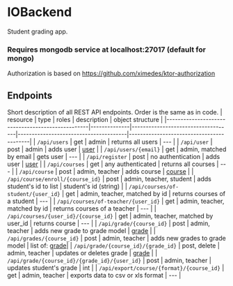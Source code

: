 # IOBackend

Student grading app.

### Requires mongodb service at localhost:27017 (default for mongo)

Authorization is based on https://github.com/ximedes/ktor-authorization

## Endpoints

Short description of all REST API endpoints. Order is the same as in code.
| resource                                         | type         | roles                              | description                           | object structure                         |
|--------------------------------------------------|--------------|------------------------------------|---------------------------------------|------------------------------------------|
| `/api/users`                                     | get          | admin                              | returns all users                     | ---                                      |
| `/api/user`                                      | post         | admin                              | adds user                             | [user](/misc/exampleUser.json)           |
| `/api/users/{email}`                             | get          | admin, matched by email            | gets user                             | ---                                      |
| `/api/register`                                  | post         | no authentication                  | adds user                             | [user](/misc/exampleUser.json)           |
| `/api/courses`                                   | get          | any authenticated                  | returns all courses                   | ---                                      |
| `/api/course`                                    | post         | admin, teacher                     | adds course                           | [course](/misc/exampleCourseFromFront.json)       |
| `/api/course/enroll/{course_id}`                 | post         | admin, teacher, student            | adds student's id to list             | student's id (string)                    |
| `/api/courses/of-student/{user_id}`              | get          | admin, teacher, matched by id      | returns courses of a student          | ---                                      |
| `/api/courses/of-teacher/{user_id}`              | get          | admin, teacher, matched by id      | returns courses of a teacher          | ---                                      |
| `/api/courses/{user_id}/{course_id}`             | get          | admin, teacher, matched by user_id | returns course                        | ---                                      |
| `/api/grade/{course_id}`                         | post         | admin, teacher                     | adds new grade to grade model         | [grade](/misc/exampleGrade.json)         |
| `/api/grades/{course_id}`                        | post         | admin, teacher                     | adds new grades to grade model        | list of: [grade](/misc/exampleGrade.json)|
| `/api/grade/{course_id}/{grade_id}`              | post, delete | admin, teacher                     | updates or deletes grade              | [grade](/misc/exampleGrade.json)         |
| `/api/grade/{course_id}/{grade_id}/{user_id}`    | post         | admin, teacher                     | updates student's grade               | int                                      |
| `/api/export/course/{format}/{course_id}`        | get          | admin, teacher                     | exports data to csv or xls format     | ---                                      |
